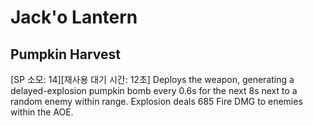 # Jack'o Lantern

## Pumpkin Harvest

[SP 소모: 14][재사용 대기 시간: 12초] Deploys the weapon, generating a delayed-explosion pumpkin bomb every 0.6s for the next 8s next to a random enemy within range. Explosion deals 685 Fire DMG to enemies within the AOE.
